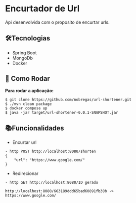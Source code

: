 # Encurtador de Url

Api desenvolvida com o proposito de encurtar urls.

## 🛠️Tecnologias
- Spring Boot
- MongoDb
- Docker



## 🚀 Como Rodar 

<b>Para rodar a aplicação:</b> <br>
```
$ git clone https://github.com/nobregas/url-shortener.git
$ ./mvn clean package
$ docker compose up
$ java -jar target/url-shortener-0.0.1-SNAPSHOT.jar
```

## 📚Funcionalidades
- Encurtar url
````
- http POST http://localhost:8080/shorten
{
    "url": "https://www.google.com/"
}
````
- Redirecionar
````
- http GET http://localhost:8080/ID gerado

http://localhost:8080/663189ddd65bad60891fb30b -> https://www.google.com/
````

